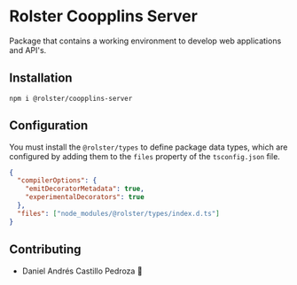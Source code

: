 # Rolster Coopplins Server

Package that contains a working environment to develop web applications and API's.

## Installation

```
npm i @rolster/coopplins-server
```

## Configuration

You must install the `@rolster/types` to define package data types, which are configured by adding them to the `files` property of the `tsconfig.json` file.

```json
{
  "compilerOptions": {
    "emitDecoratorMetadata": true,
    "experimentalDecorators": true
  },
  "files": ["node_modules/@rolster/types/index.d.ts"]
}
```

## Contributing

- Daniel Andrés Castillo Pedroza :rocket:
